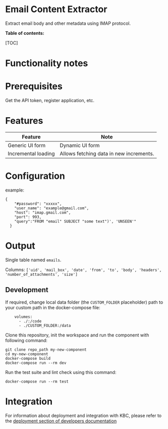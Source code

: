 # Email Content Extractor


Extract email body and other metadata using IMAP protocol.

**Table of contents:**

[TOC]

# Functionality notes


# Prerequisites


Get the API token, register application, etc.

# Features


| **Feature**             | **Note**                                      |
|-------------------------|-----------------------------------------------|
| Generic UI form         | Dynamic UI form |             
| Incremental loading     | Allows fetching data in new increments.       |


# Configuration


example:

```
{
    "#password": "xxxxx",
    "user_name": "example@gmail.com",
    "host": "imap.gmail.com",
    "port": 993,
    "query":"FROM "email" SUBJECT "some text")', 'UNSEEN'"
  }
```

Output
======

Single table named `emails`.

Columns: `['uid', 'mail_box', 'date', 'from', 'to', 'body', 'headers', 'number_of_attachments', 'size']`

Development
-----------

If required, change local data folder (the `CUSTOM_FOLDER` placeholder) path to
your custom path in the docker-compose file:

~~~~~~~~~~~~~~~~~~~~~~~~~~~~~~~~~~~~~~~~~~~~~~~~~~~~~~~~~~~~~~~~~~~~~~~~~~~~~~~~
    volumes:
      - ./:/code
      - ./CUSTOM_FOLDER:/data
~~~~~~~~~~~~~~~~~~~~~~~~~~~~~~~~~~~~~~~~~~~~~~~~~~~~~~~~~~~~~~~~~~~~~~~~~~~~~~~~

Clone this repository, init the workspace and run the component with following
command:

~~~~~~~~~~~~~~~~~~~~~~~~~~~~~~~~~~~~~~~~~~~~~~~~~~~~~~~~~~~~~~~~~~~~~~~~~~~~~~~~
git clone repo_path my-new-component
cd my-new-component
docker-compose build
docker-compose run --rm dev
~~~~~~~~~~~~~~~~~~~~~~~~~~~~~~~~~~~~~~~~~~~~~~~~~~~~~~~~~~~~~~~~~~~~~~~~~~~~~~~~

Run the test suite and lint check using this command:

~~~~~~~~~~~~~~~~~~~~~~~~~~~~~~~~~~~~~~~~~~~~~~~~~~~~~~~~~~~~~~~~~~~~~~~~~~~~~~~~
docker-compose run --rm test
~~~~~~~~~~~~~~~~~~~~~~~~~~~~~~~~~~~~~~~~~~~~~~~~~~~~~~~~~~~~~~~~~~~~~~~~~~~~~~~~

Integration
===========

For information about deployment and integration with KBC, please refer to the
[deployment section of developers
documentation](https://developers.keboola.com/extend/component/deployment/)
